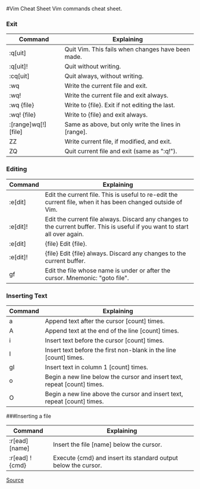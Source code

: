#Vim Cheat Sheet
Vim commands cheat sheet.

### Exit

Command | Explaining
------ | -----
:q[uit]  | Quit Vim. This fails when changes have been made.
:q[uit]!|	Quit without writing.
:cq[uit]|	Quit always, without writing.
:wq|	Write the current file and exit.
:wq!|	Write the current file and exit always.
:wq {file}|	Write to {file}. Exit if not editing the last.
:wq! {file}|	Write to {file} and exit always.
:[range]wq[!]	[file]| Same as above, but only write the lines in [range].
ZZ|	Write current file, if modified, and exit.
ZQ|	Quit current file and exit (same as ":q!").

### Editing

Command | Explaining
------ | -----
:e[dit]|	Edit the current file. This is useful to re-edit the current file, when it has been changed outside of Vim.
:e[dit]!|	Edit the current file always. Discard any changes to the current buffer. This is useful if you want to start all over again.
:e[dit]| {file}	Edit {file}.
:e[dit]!| {file}	Edit {file} always. Discard any changes to the current buffer.
gf|	Edit the file whose name is under or after the cursor. Mnemonic: "goto file".

### Inserting Text

Command | Explaining
------ | -----
a|	Append text after the cursor [count] times.
A|	Append text at the end of the line [count] times.
i|	Insert text before the cursor [count] times.
I|	Insert text before the first non-blank in the line [count] times.
gI|	Insert text in column 1 [count] times.
o|	Begin a new line below the cursor and insert text, repeat [count] times.
O|	Begin a new line above the cursor and insert text, repeat [count] times.

###Inserting a file

Command | Explaining
------ | -----
:r[ead] [name]|	Insert the file [name] below the cursor.
:r[ead] !{cmd}|	Execute {cmd} and insert its standard output below the cursor.

[Source](http://fprintf.net/vimCheatSheet.html)
